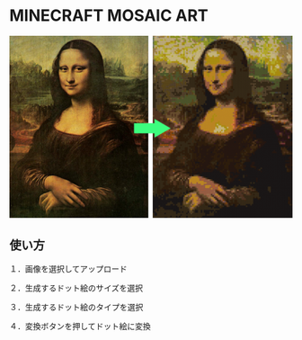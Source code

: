 # MINECRAFT MOSAIC ART

![monaliza](https://github.com/Kult0922/minecraft_dot/blob/master/image/mona.png)

## 使い方
１．画像を選択してアップロード

２．生成するドット絵のサイズを選択

３．生成するドット絵のタイプを選択

４．変換ボタンを押してドット絵に変換

